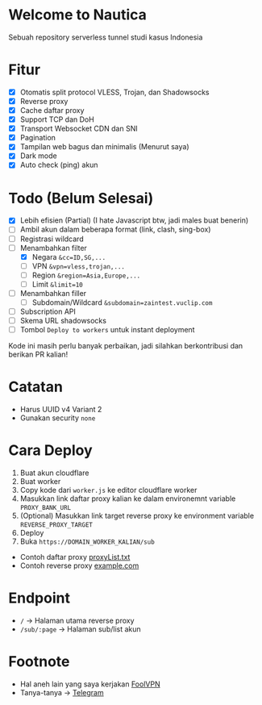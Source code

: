 # Welcome to Nautica

Sebuah repository serverless tunnel studi kasus Indonesia

# Fitur

- [x] Otomatis split protocol VLESS, Trojan, dan Shadowsocks
- [x] Reverse proxy
- [x] Cache daftar proxy
- [x] Support TCP dan DoH
- [x] Transport Websocket CDN dan SNI
- [x] Pagination
- [x] Tampilan web bagus dan minimalis (Menurut saya)
- [x] Dark mode
- [x] Auto check (ping) akun

# Todo (Belum Selesai)

- [x] Lebih efisien (Partial) (I hate Javascript btw, jadi males buat benerin)
- [ ] Ambil akun dalam beberapa format (link, clash, sing-box)
- [ ] Registrasi wildcard
- [ ] Menambahkan filter
  - [x] Negara `&cc=ID,SG,...`
  - [ ] VPN `&vpn=vless,trojan,...`
  - [ ] Region `&region=Asia,Europe,...`
  - [ ] Limit `&limit=10`
- [ ] Menambahkan filler
  - [ ] Subdomain/Wildcard `&subdomain=zaintest.vuclip.com`
- [ ] Subscription API
- [ ] Skema URL shadowsocks
- [ ] Tombol `Deploy to workers` untuk instant deployment

Kode ini masih perlu banyak perbaikan, jadi silahkan berkontribusi dan berikan PR kalian!

# Catatan

- Harus UUID v4 Variant 2
- Gunakan security `none`

# Cara Deploy

1. Buat akun cloudflare
2. Buat worker
3. Copy kode dari `worker.js` ke editor cloudflare worker
4. Masukkan link daftar proxy kalian ke dalam environemnt variable `PROXY_BANK_URL`
5. (Optional) Masukkan link target reverse proxy ke environment variable `REVERSE_PROXY_TARGET`
6. Deploy
7. Buka `https://DOMAIN_WORKER_KALIAN/sub`

- Contoh daftar proxy [proxyList.txt](https://raw.githubusercontent.com/dickymuliafiqri/Nautica/refs/heads/main/proxyList.txt)
- Contoh reverse proxy [example.com](https://example.com)

# Endpoint

- `/` -> Halaman utama reverse proxy
- `/sub/:page` -> Halaman sub/list akun

# Footnote

- Hal aneh lain yang saya kerjakan [FoolVPN](https://t.me/foolvpn)
- Tanya-tanya -> [Telegram](https://t.me/d_fordlalatina)
